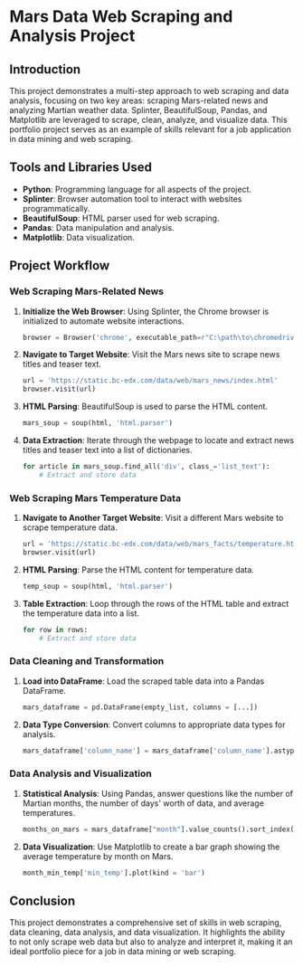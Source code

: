 
# Mars Data Web Scraping and Analysis Project

## Introduction

This project demonstrates a multi-step approach to web scraping and data analysis, focusing on two key areas: scraping Mars-related news and analyzing Martian weather data. Splinter, BeautifulSoup, Pandas, and Matplotlib are leveraged to scrape, clean, analyze, and visualize data. This portfolio project serves as an example of skills relevant for a job application in data mining and web scraping.

## Tools and Libraries Used

- **Python**: Programming language for all aspects of the project.
- **Splinter**: Browser automation tool to interact with websites programmatically.
- **BeautifulSoup**: HTML parser used for web scraping.
- **Pandas**: Data manipulation and analysis.
- **Matplotlib**: Data visualization.

## Project Workflow

### Web Scraping Mars-Related News

1. **Initialize the Web Browser**: Using Splinter, the Chrome browser is initialized to automate website interactions.

    ```python
    browser = Browser('chrome', executable_path=r"C:\path\to\chromedriver.exe")
    ```

2. **Navigate to Target Website**: Visit the Mars news site to scrape news titles and teaser text.

    ```python
    url = 'https://static.bc-edx.com/data/web/mars_news/index.html'
    browser.visit(url)
    ```

3. **HTML Parsing**: BeautifulSoup is used to parse the HTML content.

    ```python
    mars_soup = soup(html, 'html.parser')
    ```

4. **Data Extraction**: Iterate through the webpage to locate and extract news titles and teaser text into a list of dictionaries.

    ```python
    for article in mars_soup.find_all('div', class_='list_text'):
        # Extract and store data
    ```

### Web Scraping Mars Temperature Data

1. **Navigate to Another Target Website**: Visit a different Mars website to scrape temperature data.

    ```python
    url = 'https://static.bc-edx.com/data/web/mars_facts/temperature.html'
    browser.visit(url)
    ```

2. **HTML Parsing**: Parse the HTML content for temperature data.

    ```python
    temp_soup = soup(html, 'html.parser')
    ```

3. **Table Extraction**: Loop through the rows of the HTML table and extract the temperature data into a list.

    ```python
    for row in rows:
        # Extract and store data
    ```

### Data Cleaning and Transformation

1. **Load into DataFrame**: Load the scraped table data into a Pandas DataFrame.

    ```python
    mars_dataframe = pd.DataFrame(empty_list, columns = [...])
    ```

2. **Data Type Conversion**: Convert columns to appropriate data types for analysis.

    ```python
    mars_dataframe['column_name'] = mars_dataframe['column_name'].astype('new_type')
    ```

### Data Analysis and Visualization

1. **Statistical Analysis**: Using Pandas, answer questions like the number of Martian months, the number of days' worth of data, and average temperatures.

    ```python
    months_on_mars = mars_dataframe["month"].value_counts().sort_index()
    ```

2. **Data Visualization**: Use Matplotlib to create a bar graph showing the average temperature by month on Mars.

    ```python
    month_min_temp['min_temp'].plot(kind = 'bar')
    ```

## Conclusion

This project demonstrates a comprehensive set of skills in web scraping, data cleaning, data analysis, and data visualization. It highlights the ability to not only scrape web data but also to analyze and interpret it, making it an ideal portfolio piece for a job in data mining or web scraping.
